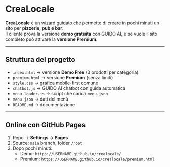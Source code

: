 # CreaLocale

**CreaLocale** è un wizard guidato che permette di creare in pochi minuti un sito per **pizzerie, pub e bar**.  
Il cliente prova la versione **demo gratuita** con GUIDO AI, e se vuole il sito completo può attivare la **versione Premium**.

---

## Struttura del progetto
- `index.html` → versione **Demo Free** (3 prodotti per categoria)  
- `premium.html` → versione **Premium** (senza limiti)  
- `style.css` → grafica mobile-first comune  
- `chatbot.js` → GUIDO AI chatbot con guida automatica  
- `menu-loader.js` → script che carica `menu.json`  
- `menu.json` → dati del menù  
- `README.md` → documentazione

---

## Online con GitHub Pages
1. Repo → **Settings → Pages**  
2. Source: `main` branch, folder `/root`  
3. Dopo pochi minuti:  
   - Demo: `https://USERNAME.github.io/crealocale/`  
   - Premium: `https://USERNAME.github.io/crealocale/premium.html`
